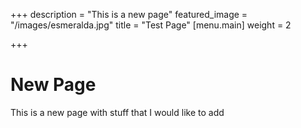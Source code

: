 +++
description = "This is a new page"
featured_image = "/images/esmeralda.jpg"
title = "Test Page"
[menu.main]
weight = 2

+++
# New Page

This is a new page with stuff that I would like to add